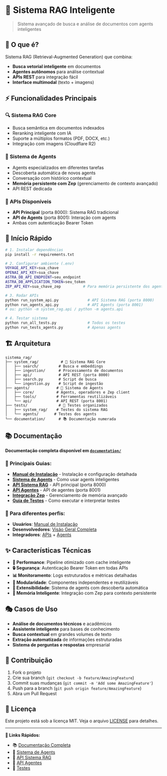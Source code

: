 # 🤖 Sistema RAG Inteligente

> Sistema avançado de busca e análise de documentos com agents inteligentes

## 🎯 **O que é?**

Sistema RAG (Retrieval-Augmented Generation) que combina:
- **Busca vetorial inteligente** em documentos
- **Agentes autônomos** para análise contextual  
- **APIs REST** para integração fácil
- **Interface multimodal** (texto + imagens)

## ⚡ **Funcionalidades Principais**

### 🔍 **Sistema RAG Core**
- Busca semântica em documentos indexados
- Reranking inteligente com IA
- Suporte a múltiplos formatos (PDF, DOCX, etc.)
- Integração com imagens (Cloudflare R2)

### 🤖 **Sistema de Agents**  
- Agents especializados em diferentes tarefas
- Descoberta automática de novos agents
- Conversação com histórico contextual
- **Memória persistente com Zep** (gerenciamento de contexto avançado)
- API REST dedicada

### 🔌 **APIs Disponíveis**
- **API Principal** (porta 8000): Sistema RAG tradicional
- **API de Agents** (porta 8001): Interação com agents
- Ambas com autenticação Bearer Token

## 🚀 **Início Rápido**

```bash
# 1. Instalar dependências
pip install -r requirements.txt

# 2. Configurar ambiente (.env)
VOYAGE_API_KEY=sua_chave
OPENAI_API_KEY=sua_chave  
ASTRA_DB_API_ENDPOINT=seu_endpoint
ASTRA_DB_APPLICATION_TOKEN=seu_token
ZEP_API_KEY=sua_chave_zep          # Para memória persistente dos agents

# 3. Rodar APIs
python run_system_api.py             # API Sistema RAG (porta 8000)
python run_agents_api.py             # API Agents (porta 8001)
# ou: python -m system_rag.api / python -m agents.api

# 4. Testar sistema  
python run_all_tests.py              # Todos os testes
python run_tests_agents.py           # Apenas agents
```

## 🏗️ **Arquitetura**

```
sistema_rag/
├── system_rag/          # 🔧 Sistema RAG Core
│   ├── search/         # Busca e embeddings
│   ├── ingestion/      # Processamento de documentos
│   ├── api/            # API REST (porta 8000)
│   ├── search.py       # Script de busca
│   └── ingestion.py    # Script de ingestão
├── agents/            # 🤖 Sistema de Agents
│   ├── core/          # Agents, operadores e Zep client
│   ├── tools/         # Ferramentas reutilizáveis  
│   └── api/           # API REST (porta 8001)
├── tests/              # 🧪 Testes organizados
│   ├── system_rag/    # Testes do sistema RAG
│   └── agents/       # Testes dos agents
└── documentation/      # 📚 Documentação numerada
```

## 📚 **Documentação**

**Documentação completa disponível em [`documentation/`](./documentation/)**

### 📖 **Principais Guias:**
- [**Manual de Instalação**](./documentation/02_MANUAL_INSTALACAO_USO.md) - Instalação e configuração detalhada
- [**Sistema de Agents**](./documentation/03_SISTEMA_AGENTES.md) - Como usar agents inteligentes
- [**API Sistema RAG**](./documentation/04_API_SISTEMA_RAG.md) - API principal (porta 8000)
- [**API Agentes**](./documentation/05_API_AGENTES.md) - API de agentes (porta 8001)
- [**Integração Zep**](./documentation/07_ZEP_MEMORY.md) - Gerenciamento de memória avançado
- [**Guia de Testes**](./documentation/06_GUIA_TESTES.md) - Como executar e interpretar testes

### 🎯 **Para diferentes perfis:**
- **Usuários**: [Manual de Instalação](./documentation/02_MANUAL_INSTALACAO_USO.md)
- **Desenvolvedores**: [Visão Geral Completa](./documentation/01_VISAO_GERAL_COMPLETA.md)  
- **Integradores**: [APIs](./documentation/04_API_SISTEMA_RAG.md) + [Agents](./documentation/05_API_AGENTES.md)

## ✨ **Características Técnicas**

- **🚀 Performance**: Pipeline otimizado com cache inteligente
- **🔒 Segurança**: Autenticação Bearer Token em todas APIs
- **📊 Monitoramento**: Logs estruturados e métricas detalhadas
- **🔧 Modularidade**: Componentes independentes e reutilizáveis
- **🤖 Extensibilidade**: Sistema de agents com descoberta automática
- **🧠 Memória Inteligente**: Integração com Zep para contexto persistente

## 🎭 **Casos de Uso**

- **Análise de documentos técnicos** e acadêmicos
- **Assistente inteligente** para bases de conhecimento
- **Busca contextual** em grandes volumes de texto
- **Extração automatizada** de informações estruturadas
- **Sistema de perguntas e respostas** empresarial

## 🤝 **Contribuição**

1. Fork o projeto
2. Crie sua branch (`git checkout -b feature/AmazingFeature`)
3. Commit suas mudanças (`git commit -m 'Add some AmazingFeature'`)
4. Push para a branch (`git push origin feature/AmazingFeature`)
5. Abra um Pull Request

## 📄 **Licença**

Este projeto está sob a licença MIT. Veja o arquivo [LICENSE](LICENSE) para detalhes.

---

**🔗 Links Rápidos:**
- 📚 [Documentação Completa](./documentation/)
- 🤖 [Sistema de Agents](./documentation/03_SISTEMA_AGENTES.md)
- 🔌 [API Sistema RAG](./documentation/04_API_SISTEMA_RAG.md)
- 🔗 [API Agentes](./documentation/05_API_AGENTES.md)
- 🧪 [Testes](./documentation/06_GUIA_TESTES.md)